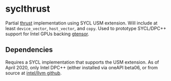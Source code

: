 # syclthrust

Partial [thrust](https://github.com/thrust/thrust) implementation using SYCL
USM extension. Will include at least `device_vector`, `host_vector`, and
`copy`. Used to prototype SYCL/DPC++ support for Intel GPUs backing
[gtensor](https://github.com/wdmapp/gtensor).

## Dependencies

Requires a SYCL implementation that supports the USM extension. As of April
2020, only Intel DPC++ (either installed via oneAPI beta06, or from source
at [intel/llvm github](https://github.com/intel/llvm).
